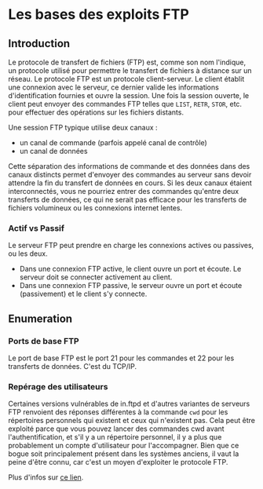 # Les bases des exploits FTP

## Introduction

Le protocole de transfert de fichiers (FTP) est, comme son nom l'indique, un protocole utilisé pour permettre le transfert de fichiers à distance sur un réseau. Le protocole FTP est un protocole client-serveur. Le client établit une connexion avec le serveur, ce dernier valide les informations d'identification fournies et ouvre la session. Une fois la session ouverte, le client peut envoyer des commandes FTP telles que `LIST`, `RETR`, `STOR`, etc. pour effectuer des opérations sur les fichiers distants.

Une session FTP typique utilise deux canaux :
* un canal de commande (parfois appelé canal de contrôle)
* un canal de données

Cette séparation des informations de commande et des données dans des canaux distincts permet d'envoyer des commandes au serveur sans devoir attendre la fin du transfert de données en cours. Si les deux canaux étaient interconnectés, vous ne pourriez entrer des commandes qu'entre deux transferts de données, ce qui ne serait pas efficace pour les transferts de fichiers volumineux ou les connexions internet lentes.

### Actif vs Passif

Le serveur FTP peut prendre en charge les connexions actives ou passives, ou les deux.

* Dans une connexion FTP active, le client ouvre un port et écoute. Le serveur doit se connecter activement au client.
* Dans une connexion FTP passive, le serveur ouvre un port et écoute (passivement) et le client s'y connecte.

## Enumeration

### Ports de base FTP

Le port de base FTP est le port 21 pour les commandes et 22 pour les transferts de données. C'est du TCP/IP.

### Repérage des utilisateurs

Certaines versions vulnérables de in.ftpd et d'autres variantes de serveurs FTP renvoient des réponses différentes à la commande ```cwd``` pour les répertoires personnels qui existent et ceux qui n'existent pas. Cela peut être exploité parce que vous pouvez lancer des commandes cwd avant l'authentification, et s'il y a un répertoire personnel, il y a plus que probablement un compte d'utilisateur pour l'accompagner. Bien que ce bogue soit principalement présent dans les systèmes anciens, il vaut la peine d'être connu, car c'est un moyen d'exploiter le protocole FTP.

Plus d'infos sur [ce lien](https://www.exploit-db.com/exploits/20745 ).



  

